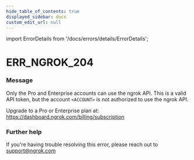 ```yaml
---
hide_table_of_contents: true
displayed_sidebar: docs
custom_edit_url: null
---
```


import ErrorDetails from '/docs/errors/details/ErrorDetails';

# ERR_NGROK_204

### Message
Only the Pro and Enterprise accounts can use the ngrok API.
This is a valid API token, but the account `<ACCOUNT>` is not authorized to use the ngrok API. 

Upgrade to a Pro or Enterprise plan at: https://dashboard.ngrok.com/billing/subscription

### Further help
If you're having trouble resolving this error, please reach out to [support@ngrok.com](mailto:support@ngrok.com?subject=Help%20with%20ERR_NGROK_204)

<ErrorDetails error='err_ngrok_204' />
